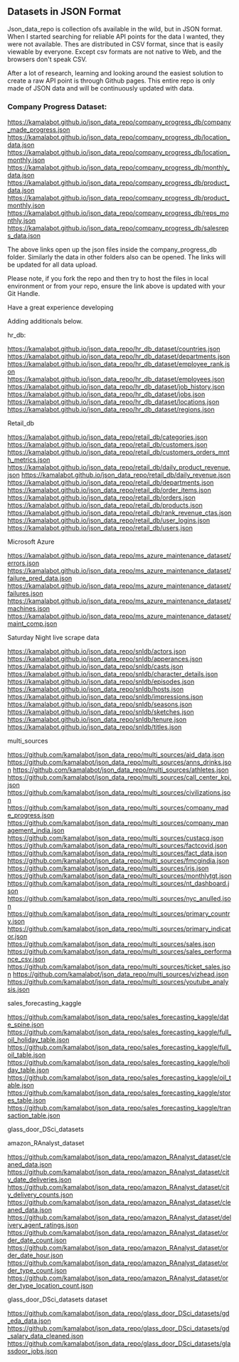 ## Datasets in JSON Format
Json_data_repo is collection ofs available in the wild, but in JSON format. 
When I started searching for reliable API points for the data I wanted, they were not
available. Thes are distributed in CSV format, since that is easily viewable 
by everyone. Except csv formats are not native to Web, and the browsers don't speak CSV.

After a lot of research, learning and looking around the easiest solution to create a 
raw API point is through Github pages. This entire repo is only made of JSON data and 
will be continuously updated with data. 

### Company Progress Dataset:

https://kamalabot.github.io/json_data_repo/company_progress_db/company_made_progress.json
https://kamalabot.github.io/json_data_repo/company_progress_db/location_data.json
https://kamalabot.github.io/json_data_repo/company_progress_db/location_monthly.json
https://kamalabot.github.io/json_data_repo/company_progress_db/monthly_data.json
https://kamalabot.github.io/json_data_repo/company_progress_db/product_data.json
https://kamalabot.github.io/json_data_repo/company_progress_db/product_monthly.json
https://kamalabot.github.io/json_data_repo/company_progress_db/reps_monthly.json
https://kamalabot.github.io/json_data_repo/company_progress_db/salesreps_data.json

The above links open up the json files inside the company_progress_db folder. Similarly
the data in other folders also can be opened. The links will be updated for all 
data upload. 

Please note, if you fork the repo and then try to host the files in local environment 
or from your repo, ensure the link above is updated with your Git Handle. 

Have a great experience developing

Adding additionals below.

hr_db:

https://kamalabot.github.io/json_data_repo/hr_db_dataset/countries.json
https://kamalabot.github.io/json_data_repo/hr_db_dataset/departments.json
https://kamalabot.github.io/json_data_repo/hr_db_dataset/employee_rank.json
https://kamalabot.github.io/json_data_repo/hr_db_dataset/employees.json
https://kamalabot.github.io/json_data_repo/hr_db_dataset/job_history.json
https://kamalabot.github.io/json_data_repo/hr_db_dataset/jobs.json
https://kamalabot.github.io/json_data_repo/hr_db_dataset/locations.json
https://kamalabot.github.io/json_data_repo/hr_db_dataset/regions.json

Retail_db

https://kamalabot.github.io/json_data_repo/retail_db/categories.json
https://kamalabot.github.io/json_data_repo/retail_db/customers.json
https://kamalabot.github.io/json_data_repo/retail_db/customers_orders_mnth_metrics.json
https://kamalabot.github.io/json_data_repo/retail_db/daily_product_revenue.json
https://kamalabot.github.io/json_data_repo/retail_db/daily_revenue.json
https://kamalabot.github.io/json_data_repo/retail_db/departments.json
https://kamalabot.github.io/json_data_repo/retail_db/order_items.json
https://kamalabot.github.io/json_data_repo/retail_db/orders.json
https://kamalabot.github.io/json_data_repo/retail_db/products.json
https://kamalabot.github.io/json_data_repo/retail_db/rank_revenue_ctas.json
https://kamalabot.github.io/json_data_repo/retail_db/user_logins.json
https://kamalabot.github.io/json_data_repo/retail_db/users.json

Microsoft Azure

https://kamalabot.github.io/json_data_repo/ms_azure_maintenance_dataset/errors.json
https://kamalabot.github.io/json_data_repo/ms_azure_maintenance_dataset/failure_pred_data.json
https://kamalabot.github.io/json_data_repo/ms_azure_maintenance_dataset/failures.json
https://kamalabot.github.io/json_data_repo/ms_azure_maintenance_dataset/machines.json
https://kamalabot.github.io/json_data_repo/ms_azure_maintenance_dataset/maint_comp.json

Saturday Night live scrape data

https://kamalabot.github.io/json_data_repo/snldb/actors.json
https://kamalabot.github.io/json_data_repo/snldb/apperances.json
https://kamalabot.github.io/json_data_repo/snldb/casts.json
https://kamalabot.github.io/json_data_repo/snldb/character_details.json
https://kamalabot.github.io/json_data_repo/snldb/episodes.json
https://kamalabot.github.io/json_data_repo/snldb/hosts.json
https://kamalabot.github.io/json_data_repo/snldb/impressions.json
https://kamalabot.github.io/json_data_repo/snldb/seasons.json
https://kamalabot.github.io/json_data_repo/snldb/sketches.json
https://kamalabot.github.io/json_data_repo/snldb/tenure.json
https://kamalabot.github.io/json_data_repo/snldb/titles.json

multi_sources

https://github.com/kamalabot/json_data_repo/multi_sources/aid_data.json
https://github.com/kamalabot/json_data_repo/multi_sources/anns_drinks.json
https://github.com/kamalabot/json_data_repo/multi_sources/athletes.json
https://github.com/kamalabot/json_data_repo/multi_sources/call_center_kpi.json
https://github.com/kamalabot/json_data_repo/multi_sources/civilizations.json
https://github.com/kamalabot/json_data_repo/multi_sources/company_made_progress.json
https://github.com/kamalabot/json_data_repo/multi_sources/company_management_india.json
https://github.com/kamalabot/json_data_repo/multi_sources/custacq.json
https://github.com/kamalabot/json_data_repo/multi_sources/factcovid.json
https://github.com/kamalabot/json_data_repo/multi_sources/fact_data.json
https://github.com/kamalabot/json_data_repo/multi_sources/fmcgindia.json
https://github.com/kamalabot/json_data_repo/multi_sources/iris.json
https://github.com/kamalabot/json_data_repo/multi_sources/monthlytgt.json
https://github.com/kamalabot/json_data_repo/multi_sources/nt_dashboard.json
https://github.com/kamalabot/json_data_repo/multi_sources/nyc_anulled.json
https://github.com/kamalabot/json_data_repo/multi_sources/primary_country.json
https://github.com/kamalabot/json_data_repo/multi_sources/primary_indicator.json
https://github.com/kamalabot/json_data_repo/multi_sources/sales.json
https://github.com/kamalabot/json_data_repo/multi_sources/sales_performance_csv.json
https://github.com/kamalabot/json_data_repo/multi_sources/ticket_sales.json
https://github.com/kamalabot/json_data_repo/multi_sources/vizhead.json
https://github.com/kamalabot/json_data_repo/multi_sources/youtube_analysis.json

sales_forecasting_kaggle

https://github.com/kamalabot/json_data_repo/sales_forecasting_kaggle/date_spine.json
https://github.com/kamalabot/json_data_repo/sales_forecasting_kaggle/full_oil_holiday_table.json
https://github.com/kamalabot/json_data_repo/sales_forecasting_kaggle/full_oil_table.json
https://github.com/kamalabot/json_data_repo/sales_forecasting_kaggle/holiday_table.json
https://github.com/kamalabot/json_data_repo/sales_forecasting_kaggle/oil_table.json
https://github.com/kamalabot/json_data_repo/sales_forecasting_kaggle/stores_table.json
https://github.com/kamalabot/json_data_repo/sales_forecasting_kaggle/transaction_table.json

glass_door_DSci_datasets


amazon_RAnalyst_dataset

https://github.com/kamalabot/json_data_repo/amazon_RAnalyst_dataset/cleaned_data.json
https://github.com/kamalabot/json_data_repo/amazon_RAnalyst_dataset/city_date_deliveries.json
https://github.com/kamalabot/json_data_repo/amazon_RAnalyst_dataset/city_delivery_counts.json
https://github.com/kamalabot/json_data_repo/amazon_RAnalyst_dataset/cleaned_data.json
https://github.com/kamalabot/json_data_repo/amazon_RAnalyst_dataset/delivery_agent_ratings.json
https://github.com/kamalabot/json_data_repo/amazon_RAnalyst_dataset/order_date_count.json
https://github.com/kamalabot/json_data_repo/amazon_RAnalyst_dataset/order_date_hour.json
https://github.com/kamalabot/json_data_repo/amazon_RAnalyst_dataset/order_type_count.json
https://github.com/kamalabot/json_data_repo/amazon_RAnalyst_dataset/order_type_location_count.json

glass_door_DSci_datasets dataset

https://github.com/kamalabot/json_data_repo/glass_door_DSci_datasets/gd_eda_data.json
https://github.com/kamalabot/json_data_repo/glass_door_DSci_datasets/gd_salary_data_cleaned.json
https://github.com/kamalabot/json_data_repo/glass_door_DSci_datasets/glassdoor_jobs.json
